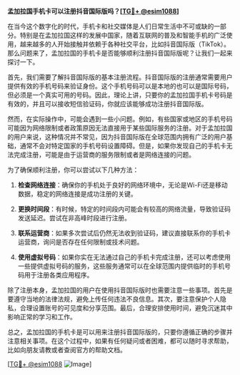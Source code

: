 **孟加拉国手机卡可以注册抖音国际版吗？[[TG💪+ @esim1088](https://t.me/s/esim1088)]**

在当今这个数字化的时代，手机卡和社交媒体是人们日常生活中不可或缺的一部分。特别是在孟加拉国这样的发展中国家，随着互联网的普及和智能手机的广泛使用，越来越多的人开始接触并依赖于各种社交平台，比如抖音国际版（TikTok）。那么问题来了，孟加拉国的手机卡是否能够顺利注册抖音国际版呢？让我们一起来探讨一下。

首先，我们需要了解抖音国际版的基本注册流程。抖音国际版的注册通常需要用户提供有效的手机号码来验证身份。这个手机号码可以是本地的也可以是国际号码，但必须是一个真实可用的号码。因此，理论上讲，只要你的孟加拉国手机卡号码是有效的，并且可以接收短信验证码，你就应该能够成功注册抖音国际版。

然而，在实际操作中，可能会遇到一些小问题。例如，有些国家或地区的手机号码可能因为网络限制或者政策原因无法直接用于某些国际服务的注册。对于孟加拉国的用户来说，这种情况并不常见，因为抖音国际版在全球范围内拥有广泛的用户基础，通常不会对特定国家的手机号码设置障碍。但是，如果你发现自己的手机卡无法完成注册，可能是由于运营商的服务限制或者是网络连接的问题。

为了确保顺利注册，你可以尝试以下几种方法：

1. **检查网络连接**：确保你的手机处于良好的网络环境中，无论是Wi-Fi还是移动数据，稳定的网络连接是成功注册的关键。
   
2. **更换时间段**：有时候，特定的时间段内可能会有较高的网络流量，导致验证码发送延迟。尝试在非高峰时段进行注册。

3. **联系运营商**：如果多次尝试后仍然无法收到验证码，建议直接联系你的手机卡运营商，询问是否存在任何限制或技术问题。

4. **使用虚拟号码**：如果你实在无法通过自己的手机卡完成注册，还可以考虑使用一些提供虚拟号码的服务，这些服务通常可以在全球范围内提供临时的手机号码用于注册各类应用程序。

除了注册本身，孟加拉国的用户在使用抖音国际版时也需要注意一些事项。首先是要遵守当地的法律法规，避免上传任何违法不良信息。其次，要注意保护个人隐私，合理设置账号的可见度和分享范围。最后，合理安排使用时间，避免沉迷其中影响正常的学习和工作。

总之，孟加拉国的手机卡是可以用来注册抖音国际版的，只要你遵循正确的步骤并注意相关事项。在这个过程中，如果有任何疑问或者困难，都可以随时寻求帮助，比如向朋友请教或者查阅官方的帮助文档。

[[TG💪+ @esim1088](https://t.me/s/esim1088) ![Image](https://i.postimg.cc/4NQfJmqS/Snipaste-2025-05-13-00-14-12.png)]
